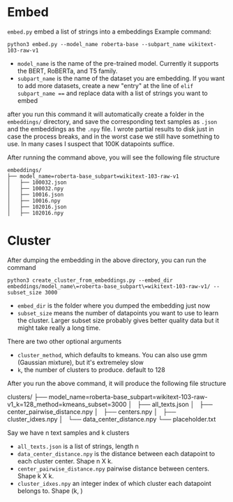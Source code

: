 
# Embed

```embed.py``` embed a list of strings into a embeddings
Example command:
```
python3 embed.py --model_name roberta-base --subpart_name wikitext-103-raw-v1
```

- ```model_name``` is the name of the pre-trained model. Currently it supports the BERT, RoBERTa, and T5 family.
- ```subpart_name``` is the name of the dataset you are embedding. If you want to add more datasets, create a new "entry" at the line of ```elif subpart_name ==``` and replace data with a list of strings you want to embed

after you run this command it will automatically create a folder in the ```embeddings/``` directory, and save the corresponding text samples as ```.json``` and the embeddings as the ```.npy``` file. 
I wrote partial results to disk just in case the process breaks, and in the worst case we still have something to use. In many cases I suspect that 100K datapoints suffice. 

After running the command above, you will see the following file structure
```
embeddings/
├── model_name=roberta-base_subpart=wikitext-103-raw-v1
│   ├── 100032.json
│   ├── 100032.npy
│   ├── 10016.json
│   ├── 10016.npy
│   ├── 102016.json
│   ├── 102016.npy
```

# Cluster

After dumping the embedding in the above directory, you can run the command

```python3 create_cluster_from_embeddings.py --embed_dir embeddings/model_name\=roberta-base_subpart\=wikitext-103-raw-v1/ --subset_size 3000```

- ```embed_dir``` is the folder where you dumped the embedding just now
- ```subset_size``` means the number of datapoints you want to use to learn the cluster. Larger subset size probably gives better quality data but it might take really a long time.

There are two other optional arguments
- ```cluster_method```, which defaults to kmeans. You can also use gmm (Gaussian mixture), but it's extremeley slow
- ```k```, the number of clusters to produce. default to 128

After you run the above command, it will produce the following file structure

clusters/
├── model_name=roberta-base_subpart=wikitext-103-raw-v1_k=128_method=kmeans_subset=3000
│   ├── all_texts.json
│   ├── center_pairwise_distance.npy
│   ├── centers.npy
│   ├── cluster_idxes.npy
│   └── data_center_distance.npy
└── placeholder.txt

Say we have n text samples and k clusters
- ```all_texts.json``` is a list of strings, length n
- ```data_center_distance.npy``` is the distance between each datapoint to each cluster center. Shape n X k.
- ```center_pairwise_distance.npy``` pairwise distance between centers. Shape k X k.
- ```cluster_idxes.npy``` an integer index of which cluster each datapoint belongs to. Shape (k, )